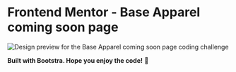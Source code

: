 # Frontend Mentor - Base Apparel coming soon page

![Design preview for the Base Apparel coming soon page coding challenge](./design/desktop-preview.jpg)

**Built with Bootstra. Hope you enjoy the code!** 🚀
